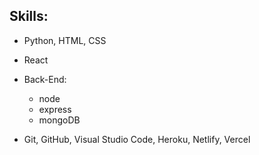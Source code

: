 ## **Skills:**
* Python, HTML, CSS
* React
* Back-End:
  * node
  * express
  * mongoDB
  
* Git, GitHub, Visual Studio Code, Heroku, Netlify, Vercel
